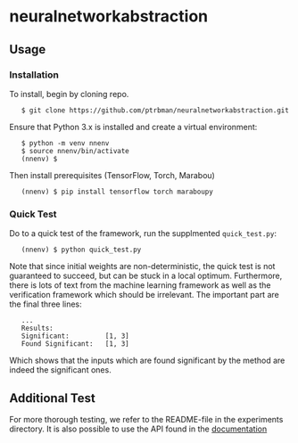 # neuralnetworkabstraction

## Usage

### Installation

To install, begin by cloning repo.

```
   $ git clone https://github.com/ptrbman/neuralnetworkabstraction.git
```

Ensure that Python 3.x is installed and create a virtual environment:


```
   $ python -m venv nnenv
   $ source nnenv/bin/activate
   (nnenv) $
```

Then install prerequisites (TensorFlow, Torch, Marabou)

```
   (nnenv) $ pip install tensorflow torch maraboupy
```



### Quick Test
Do to a quick test of the framework, run the supplmented ``quick_test.py``:

```
   (nnenv) $ python quick_test.py
```

Note that since initial weights are non-deterministic, the quick test is not
guaranteed to succeed, but can be stuck in a local optimum. Furthermore, there is lots of text from the machine learning framework as well as the verification framework which should be irrelevant. The important part are the final three lines:

```
   ...
   Results:
   Significant:         [1, 3]
   Found Significant:   [1, 3]
```

Which shows that the inputs which are found significant by the method are indeed the significant ones.


Additional Test
---------------
For more thorough testing, we refer to the README-file in the experiments directory. It is also possible to use the API found in the [documentation](https://ptrbman.github.io/neuralnetworkabstraction/)
